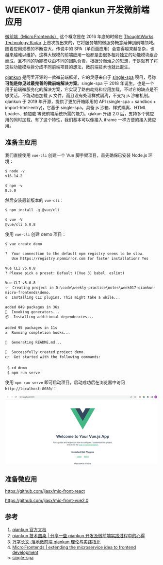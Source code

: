 # WEEK017 - 使用 qiankun 开发微前端应用

[微前端（Micro Frontends）](https://micro-frontends.org/) 这个概念是在 2016 年底的时候在 [ThoughtWorks Technology Radar](https://www.thoughtworks.com/radar/techniques/micro-frontends) 上首次提出来的，它将服务端的微服务概念延伸到前端领域。随着应用规模的不断变大，传说中的 SPA（单页面应用）会变得越来越复杂，也越来越难以维护。这样大规模的前端应用一般都是由很多相对独立的功能模块组合而成，且不同的功能模块由不同的团队负责，根据分而治之的思想，于是就有了将这些功能模块拆分成不同前端项目的想法，微前端技术也就此诞生。

[qiankun](https://qiankun.umijs.org/zh) 是阿里开源的一款微前端框架，它的灵感来自于 [single-spa](https://github.com/CanopyTax/single-spa) 项目，号称 **可能是你见过最完善的微前端解决方案**。single-spa 于 2018 年诞生，也是一个用于前端微服务化的解决方案，它实现了路由劫持和应用加载，不过它的缺点是不够灵活，不能动态加载 js 文件，而且没有处理样式隔离，不支持 js 沙箱机制。qiankun 于 2019 年开源，提供了更加开箱即用的 API (single-spa + sandbox + import-html-entry)，它基于 single-spa，具备 js 沙箱、样式隔离、HTML Loader、预加载 等微前端系统所需的能力。qiakun 升级 2.0 后，支持多个微应用的同时加载，有了这个特性，我们基本可以像接入 iframe 一样方便的接入微应用。

## 准备主应用

我们直接使用 `vue-cli` 创建一个 Vue 脚手架项目，首先确保已安装 Node.js 环境：

```
$ node -v
v16.14.2

$ npm -v
8.5.0
```

然后安装最新版本的 `vue-cli`：

```
$ npm install -g @vue/cli

$ vue -V
@vue/cli 5.0.8
```

使用 `vue-cli` 创建 demo 项目：

```
$ vue create demo

?  Your connection to the default npm registry seems to be slow.  
   Use https://registry.npmmirror.com for faster installation? Yes

Vue CLI v5.0.8
? Please pick a preset: Default ([Vue 3] babel, eslint)

Vue CLI v5.0.8
✨  Creating project in D:\code\weekly-practice\notes\week017-qiankun-micro-frontends\demo.
⚙️  Installing CLI plugins. This might take a while...

added 849 packages in 36s
🚀  Invoking generators...
📦  Installing additional dependencies...

added 95 packages in 11s
⚓  Running completion hooks...

📄  Generating README.md...

🎉  Successfully created project demo.      
👉  Get started with the following commands:

 $ cd demo
 $ npm run serve
```

使用 `npm run serve` 即可启动项目，启动成功后在浏览器中访问 `http://localhost:8080/`：

![](./images/vue-demo.png)

## 准备微应用

https://github.com/jiasx/mic-front-react

https://github.com/jiasx/mic-front-vue2.0

## 参考

1. [qiankun 官方文档](https://qiankun.umijs.org/zh)
1. [qiankun 技术圆桌 | 分享一些 qiankun 开发及微前端实践过程中的心得](https://www.yuque.com/kuitos/gky7yw)
1. [万字长文-落地微前端 qiankun 理论与实践指北](https://juejin.cn/post/7069566144750813197)
1. [Micro Frontends | extending the microservice idea to frontend development](https://micro-frontends.org/)
1. [single-spa](https://zh-hans.single-spa.js.org/docs/getting-started-overview)
